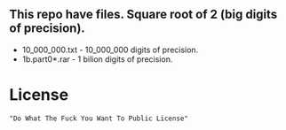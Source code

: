 ## This repo have files. Square root of 2 (big  digits of precision).

* 10_000_000.txt - 10_000_000 digits of precision.
* 1b.part0*.rar - 1 bilion digits of precision.

License
=======
    "Do What The Fuck You Want To Public License"
